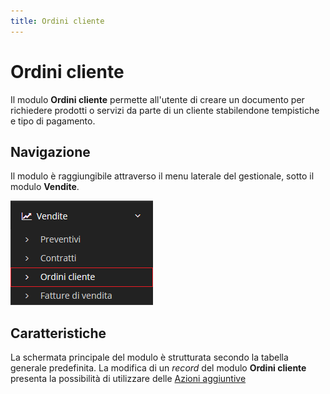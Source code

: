 ```yaml
---
title: Ordini cliente
---
```


# Ordini cliente

Il modulo **Ordini cliente** permette all'utente di creare un documento per richiedere prodotti o servizi da parte di un cliente stabilendone tempistiche e tipo di pagamento.

## Navigazione

Il modulo è raggiungibile attraverso il menu laterale del gestionale, sotto il modulo **Vendite**.

![Navigazione ordini cliente](../../../../.gitbook/assets/posizioneordinicliente.PNG)

## Caratteristiche

La schermata principale del modulo è strutturata secondo la tabella generale predefinita. La modifica di un _record_ del modulo **Ordini cliente** presenta la possibilità di utilizzare delle [Azioni aggiuntive](../fatturedivendita/plugin.md)

